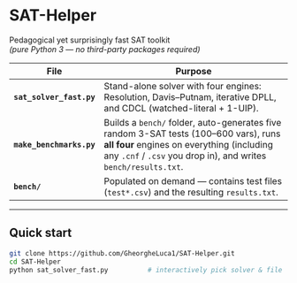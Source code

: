# SAT-Helper

Pedagogical yet surprisingly fast SAT toolkit  
*(pure Python 3 — no third-party packages required)*

| File | Purpose |
|------|---------|
| **`sat_solver_fast.py`** | Stand-alone solver with four engines:<br>Resolution, Davis–Putnam, iterative DPLL, and CDCL (watched-literal + 1-UIP). |
| **`make_benchmarks.py`** | Builds a `bench/` folder, auto-generates five random 3-SAT tests (100–600 vars), runs **all four** engines on everything (including any `.cnf` / `.csv` you drop in), and writes `bench/results.txt`. |
| **`bench/`** | Populated on demand — contains test files (`test*.csv`) and the resulting `results.txt`. |

---

## Quick start

```bash
git clone https://github.com/GheorgheLuca1/SAT-Helper.git
cd SAT-Helper
python sat_solver_fast.py          # interactively pick solver & file

